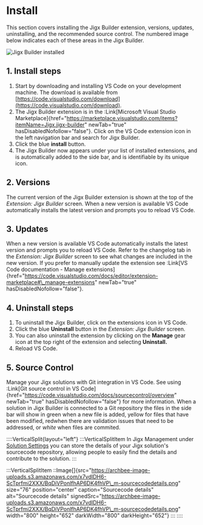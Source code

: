 # Install

This section covers installing the Jigx Builder extension, versions, updates, uninstalling, and the recommended source control. The numbered image below indicates each of these areas in the Jigx Builder.

![Jigx Builder installed](https://archbee-image-uploads.s3.amazonaws.com/x7vdIDH6-ScTprfmi2XXX/F0M0aR2ftgSINpjbqd9yV_jb-extension.png)

## 1. Install steps

1. Start by downloading and installing VS Code on your development machine. The download is available from [https://code.visualstudio.com/download](https://code.visualstudio.com/download).
2. The Jigx Builder extension is in the :Link\[Microsoft Visual Studio Marketplace]{href="https://marketplace.visualstudio.com/items?itemName=Jigx.jigx-builder" newTab="true" hasDisabledNofollow="false"}. Click on the VS Code extension icon in the left navigation bar and search for Jigx Builder.
3. Click the blue **install** button.
4. The Jigx Builder now appears under your list of installed extensions, and is automatically added to the side bar, and is identifiable by its unique icon.

## 2. Versions

The current version of the Jigx Builder extension is shown at the top of the _Extension: Jigx Builder_ screen. When a new version is available VS Code automatically installs the latest version and prompts you to reload VS Code.

## 3. Updates

When a new version is available VS Code automatically installs the latest version and prompts you to reload VS Code. Refer to the changelog tab in the _Extension: Jigx Builder_ screen to see what changes are included in the new version. If you prefer to manually update the extension see :Link\[VS Code documentation - Manage extensions]{href="https://code.visualstudio.com/docs/editor/extension-marketplace#\_manage-extensions" newTab="true" hasDisabledNofollow="false"}.

## 4. Uninstall steps

1. To uninstall the Jigx Builder, click on the extensions icon in VS Code.
2. Click the blue **Uninstall** button in the _Extension: Jigx Builder_ screen.
3. You can also uninstall the extension by clicking on the **Manage** gear icon at the top right of the extension and selecting **Uninstall.**
4. Reload VS Code.

## 5. Source Control

Manage your Jigx solutions with Git integration in VS Code. See using :Link\[Git source control in VS Code]{href="https://code.visualstudio.com/docs/sourcecontrol/overview" newTab="true" hasDisabledNofollow="false"} for more information. When a solution in Jigx Builder is connected to a Git repository the files in the side bar will show in green when a new file is added, yellow for files that have been modified, redwhen there are validation issues that need to be addressed, or _white_ when files are commited.

::::VerticalSplit{layout="left"} :::VerticalSplitItem In Jigx Management under [Solution Settings](../../administration/solutions/solution-settings/solution-settings.md) you can store the details of your Jigx solution's sourcecode repository, allowing people to easily find the details and contribute to the solution. :::

:::VerticalSplitItem ::Image\[]{src="https://archbee-image-uploads.s3.amazonaws.com/x7vdIDH6-ScTprfmi2XXX/BqDiVPonlfhAP6DK4fhVP\_m-sourcecodedetails.png" size="76" position="center" caption="Sourcecode details" alt="Sourcecode details" signedSrc="https://archbee-image-uploads.s3.amazonaws.com/x7vdIDH6-ScTprfmi2XXX/BqDiVPonlfhAP6DK4fhVP\_m-sourcecodedetails.png" width="800" height="652" darkWidth="800" darkHeight="652"} ::: ::::
